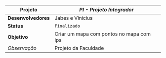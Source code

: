 | **Projeto** | _PI - Projeto Integrador_ |
| --- | --- |
| **Desenvolvedores** | Jabes e Vinicius |
| **Status** | `Finalizado` |
| **Objetivo** | Criar um mapa com pontos no mapa com ips |
| _Observação_ | Projeto da Faculdade |
